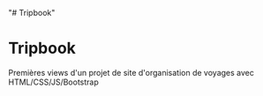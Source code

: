 "# Tripbook" 
# Tripbook
Premières views d'un projet de site d'organisation de voyages avec HTML/CSS/JS/Bootstrap 
